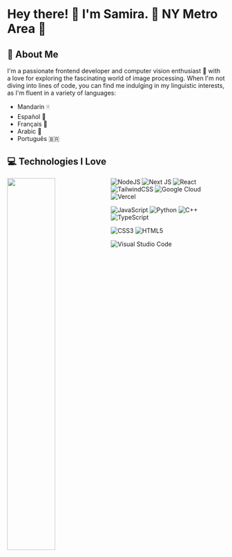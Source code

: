
# Hey there! 👋 I'm Samira.  📍 NY Metro Area 🗽

## 🚀 About Me

I'm a passionate frontend developer and computer vision enthusiast 🤖 with a love for exploring the fascinating world of image processing. When I'm not diving into lines of code, you can find me indulging in my linguistic interests, as I'm fluent in a variety of languages:

- Mandarin 🀄
- Español 🌮
- Français 🥖
- Arabic 🕌
- Português 🇧🇷

## 💻 Technologies I Love


<img align="left" width="47%" src="https://github-readme-stats.vercel.app/api/top-langs/?username=samaltaa&layout=compact" />

![NodeJS](https://img.shields.io/badge/node.js-6DA55F?style=for-the-badge&logo=node.js&logoColor=white)
![Next JS](https://img.shields.io/badge/Next-black?style=for-the-badge&logo=next.js&logoColor=white)
![React](https://img.shields.io/badge/react-%2320232a.svg?style=for-the-badge&logo=react&logoColor=%2361DAFB)
![TailwindCSS](https://img.shields.io/badge/tailwindcss-%2338B2AC.svg?style=for-the-badge&logo=tailwind-css&logoColor=white)
![Google Cloud](https://img.shields.io/badge/GoogleCloud-%234285F4.svg?style=for-the-badge&logo=google-cloud&logoColor=white)
![Vercel](https://img.shields.io/badge/vercel-%23000000.svg?style=for-the-badge&logo=vercel&logoColor=white)

![JavaScript](https://img.shields.io/badge/javascript-%23323330.svg?style=for-the-badge&logo=javascript&logoColor=%23F7DF1E&label=20%25)
![Python](https://img.shields.io/badge/python-%2314354C.svg?style=for-the-badge&logo=python&logoColor=white&label=60%25)
![C++](https://img.shields.io/badge/c%2B%2B-%2300599C.svg?style=for-the-badge&logo=c%2B%2B&logoColor=white&label=5%25)
![TypeScript](https://img.shields.io/badge/typescript-%23007ACC.svg?style=for-the-badge&logo=typescript&logoColor=white&label=25%25)

![CSS3](https://img.shields.io/badge/css3-%231572B6.svg?style=for-the-badge&logo=css3&logoColor=white)
![HTML5](https://img.shields.io/badge/html5-%23E34F26.svg?style=for-the-badge&logo=html5&logoColor=white)

![Visual Studio Code](https://img.shields.io/badge/Visual%20Studio%20Code-0078d7.svg?style=for-the-badge&logo=visual-studio-code&logoColor=white)





